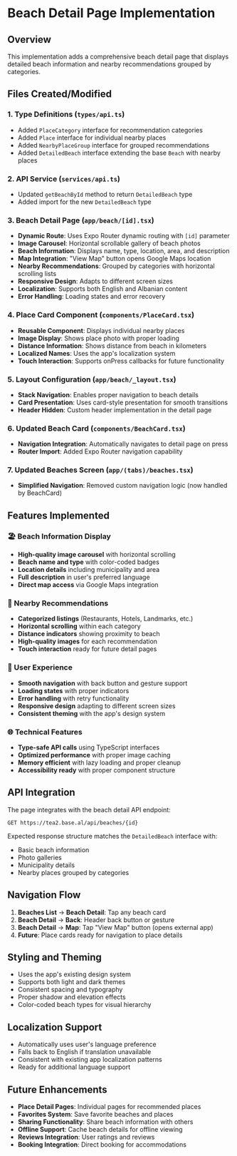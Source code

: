 # Beach Detail Page Implementation

## Overview

This implementation adds a comprehensive beach detail page that displays detailed beach information and nearby recommendations grouped by categories.

## Files Created/Modified

### 1. Type Definitions (`types/api.ts`)

- Added `PlaceCategory` interface for recommendation categories
- Added `Place` interface for individual nearby places
- Added `NearbyPlaceGroup` interface for grouped recommendations
- Added `DetailedBeach` interface extending the base `Beach` with nearby places

### 2. API Service (`services/api.ts`)

- Updated `getBeachById` method to return `DetailedBeach` type
- Added import for the new `DetailedBeach` type

### 3. Beach Detail Page (`app/beach/[id].tsx`)

- **Dynamic Route**: Uses Expo Router dynamic routing with `[id]` parameter
- **Image Carousel**: Horizontal scrollable gallery of beach photos
- **Beach Information**: Displays name, type, location, area, and description
- **Map Integration**: "View Map" button opens Google Maps location
- **Nearby Recommendations**: Grouped by categories with horizontal scrolling lists
- **Responsive Design**: Adapts to different screen sizes
- **Localization**: Supports both English and Albanian content
- **Error Handling**: Loading states and error recovery

### 4. Place Card Component (`components/PlaceCard.tsx`)

- **Reusable Component**: Displays individual nearby places
- **Image Display**: Shows place photo with proper loading
- **Distance Information**: Shows distance from beach in kilometers
- **Localized Names**: Uses the app's localization system
- **Touch Interaction**: Supports onPress callbacks for future functionality

### 5. Layout Configuration (`app/beach/_layout.tsx`)

- **Stack Navigation**: Enables proper navigation to beach details
- **Card Presentation**: Uses card-style presentation for smooth transitions
- **Header Hidden**: Custom header implementation in the detail page

### 6. Updated Beach Card (`components/BeachCard.tsx`)

- **Navigation Integration**: Automatically navigates to detail page on press
- **Router Import**: Added Expo Router navigation capability

### 7. Updated Beaches Screen (`app/(tabs)/beaches.tsx`)

- **Simplified Navigation**: Removed custom navigation logic (now handled by BeachCard)

## Features Implemented

### 🏖️ Beach Information Display

- **High-quality image carousel** with horizontal scrolling
- **Beach name and type** with color-coded badges
- **Location details** including municipality and area
- **Full description** in user's preferred language
- **Direct map access** via Google Maps integration

### 📍 Nearby Recommendations

- **Categorized listings** (Restaurants, Hotels, Landmarks, etc.)
- **Horizontal scrolling** within each category
- **Distance indicators** showing proximity to beach
- **High-quality images** for each recommendation
- **Touch interaction** ready for future detail pages

### 🎨 User Experience

- **Smooth navigation** with back button and gesture support
- **Loading states** with proper indicators
- **Error handling** with retry functionality
- **Responsive design** adapting to different screen sizes
- **Consistent theming** with the app's design system

### 🌐 Technical Features

- **Type-safe API calls** using TypeScript interfaces
- **Optimized performance** with proper image caching
- **Memory efficient** with lazy loading and proper cleanup
- **Accessibility ready** with proper component structure

## API Integration

The page integrates with the beach detail API endpoint:

```
GET https://tea2.base.al/api/beaches/{id}
```

Expected response structure matches the `DetailedBeach` interface with:

- Basic beach information
- Photo galleries
- Municipality details
- Nearby places grouped by categories

## Navigation Flow

1. **Beaches List** → **Beach Detail**: Tap any beach card
2. **Beach Detail** → **Back**: Header back button or gesture
3. **Beach Detail** → **Map**: Tap "View Map" button (opens external app)
4. **Future**: Place cards ready for navigation to place details

## Styling and Theming

- Uses the app's existing design system
- Supports both light and dark themes
- Consistent spacing and typography
- Proper shadow and elevation effects
- Color-coded beach types for visual hierarchy

## Localization Support

- Automatically uses user's language preference
- Falls back to English if translation unavailable
- Consistent with existing app localization patterns
- Ready for additional language support

## Future Enhancements

- **Place Detail Pages**: Individual pages for recommended places
- **Favorites System**: Save favorite beaches and places
- **Sharing Functionality**: Share beach information with others
- **Offline Support**: Cache beach details for offline viewing
- **Reviews Integration**: User ratings and reviews
- **Booking Integration**: Direct booking for accommodations
